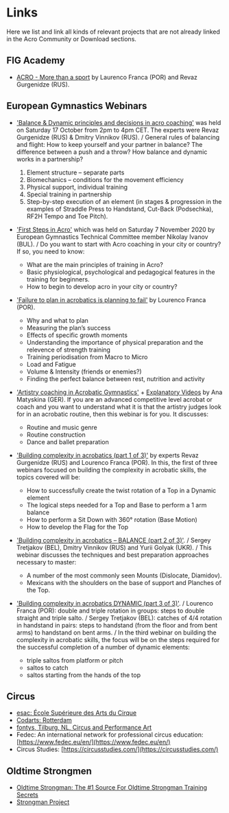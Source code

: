 # Links

Here we list and link all kinds of relevant projects that are not already linked in the Acro Community or Download sections.  


## FIG Academy

* [ACRO - More than a sport](https://m.youtube.com/watch?v=x7cI8w9R7C0&pp=ygURYWNyb2JhdGljIHdlYmluYXI%3D) by Laurenco Franca (POR) and Revaz Gurgenidze (RUS).


## European Gymnastics Webinars

* ['Balance & Dynamic principles and decisions in acro coaching'](https://m.youtube.com/watch?v=FdwXJOZ4Y6o&pp=ygURYWNyb2JhdGljIHdlYmluYXI%3D) was held on Saturday 17 October from 2pm to 4pm CET. The experts were Revaz Gurgenidze (RUS) & Dmitry Vinnikov (RUS). / General rules of balancing and flight: How to keep yourself and your partner in balance? The difference between a push and a throw? How balance and dynamic works in a partnership?
  1. Element structure – separate parts
  2. Biomechanics – conditions for the movement efficiency
  3. Physical support, individual training
  4. Special training in partnership
  5. Step-by-step execution of an element (in stages & progression in the examples of Straddle Press to Handstand, Cut-Back (Podsechka), RF2H Tempo and Toe Pitch).

* ['First Steps in Acro'](https://m.youtube.com/watch?v=gFUk0HWvqss&pp=ygURYWNyb2JhdGljIHdlYmluYXI%3D) which was held on Saturday 7 November 2020 by European Gymnastics Technical Committee member Nikolay Ivanov (BUL). / Do you want to start with Acro coaching in your city or country? If so, you need to know:
  * What are the main principles of training in Acro?
  * Basic physiological, psychological and pedagogical features in the training for beginners.
  * How to begin to develop acro in your city or country?

* ['Failure to plan in acrobatics is planning to fail'](https://m.youtube.com/watch?v=BxHfE9OED_o&pp=ygURYWNyb2JhdGljIHdlYmluYXI%3D) by Lourenco Franca (POR).
  * Why and what to plan
  * Measuring the plan’s success
  * Effects of specific growth moments
  * Understanding the importance of physical preparation and the relevence of strength training
  * Training periodisation from Macro to Micro
  * Load and Fatigue
  * Volume & Intensity (friends or enemies?)
  * Finding the perfect balance between rest, nutrition and activity

* ['Artistry coaching in Acrobatic Gymnastics'](https://m.youtube.com/watch?v=uJ1viDsStZw&pp=ygURYWNyb2JhdGljIHdlYmluYXI%3D) + [Explanatory Videos](https://m.youtube.com/watch?v=LbNBQpOt0jk&pp=ygURYWNyb2JhdGljIHdlYmluYXI%3D) by Ana Matyskina (GER). If you are an advanced competitive level acrobat or coach and you want to understand what it is that the artistry judges look for in an acrobatic routine, then this webinar is for you. It discusses:
  * Routine and music genre
  * Routine construction
  * Dance and ballet preparation  

* ['Building complexity in acrobatics (part 1 of 3)'](https://m.youtube.com/watch?v=tn98Q8s1fMk&list=PLR6AuUwvyunTyEJWo9lCoxjAMctm9bgeO&index=11&pp=iAQB) by experts Revaz Gurgenidze (RUS) and Lourenco Franca (POR). In this, the first of three webinars focused on building the complexity in acrobatic skills, the topics covered will be:
  * How to successfully create the twist rotation of a Top in a Dynamic element
  * The logical steps needed for a Top and Base to perform a 1 arm balance
  * How to perform a Sit Down with 360° rotation (Base Motion) 
  * How to develop the Flag for the Top

* ['Building complexity in acrobatics – BALANCE (part 2 of 3)'](https://m.youtube.com/watch?v=b6SeNd0Bgrk&pp=ygURYWNyb2JhdGljIHdlYmluYXI%3D). / Sergey Tretjakov (BEL), Dmitry Vinnikov (RUS) and Yurii Golyak (UKR). / This webinar discusses the techniques and best preparation approaches necessary to master:
  * A number of the most commonly seen Mounts (Dislocate, Diamidov).
  * Mexicans with the shoulders on the base of support and Planches of the Top.

* ['Building complexity in acrobatics DYNAMIC (part 3 of 3)'](https://m.youtube.com/watch?v=lg8NmBdaWi8&pp=ygURYWNyb2JhdGljIHdlYmluYXI%3D). / Lourenco Franca (POR): double and triple rotation in groups: steps to double straight and triple salto. / Sergey Tretjakov (BEL): catches of 4/4 rotation in handstand in pairs: steps to handstand (from the floor and from bent arms) to handstand on bent arms. / In the third webinar on building the complexity in acrobatic skills, the focus will be on the steps required for the successful completion of a number of dynamic elements:
  * triple saltos from platform or pitch
  * saltos to catch
  * saltos starting from the hands of the top








## Circus 

* [esac: École Supérieure des Arts du Cirque](https://www.esac.be/en/ecole-2/presentation/)
* [Codarts: Rotterdam](https://www.codarts.nl/en/)
* [fontys, Tilburg, NL, Circus and Performance Art](https://www.fontys.nl/en/Study-at-Fontys/Programmes/Circus-and-Performance-Art.htm)
* Fedec: An international network for professional circus education: [https://www.fedec.eu/en/](https://www.fedec.eu/en/)
* Circus Studies: [https://circusstudies.com/](https://circusstudies.com/)


## Oldtime Strongmen

* [Oldtime Strongman: The #1 Source For Oldtime Strongman Training Secrets](https://www.oldtimestrongman.com/)
* [Strongman Project](https://www.strongmanproject.com/)
